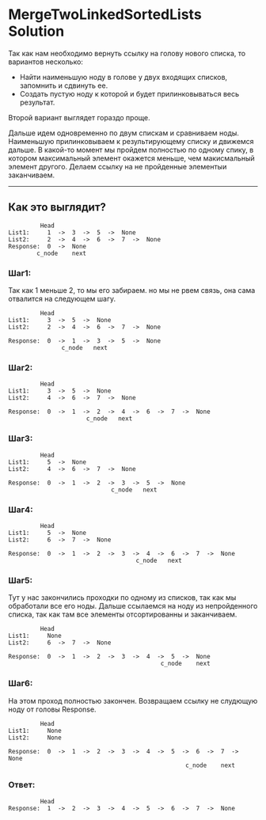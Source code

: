 # MergeTwoLinkedSortedLists Solution

Так как нам необходимо вернуть ссылку на голову нового списка,
то вариантов несколько:
- Найти наименьшую ноду в голове у двух входящих списков, запомнить и сдвинуть ее.
- Создать пустую ноду к которой и будет прилинковываться весь результат.

Второй вариант выглядет гораздо проще.

Дальше идем одновременно по двум спискам и сравниваем ноды. Наименьшую прилинковываем к результирующему списку и движемся дальше. В какой-то момент мы пройдем полностью по одному спику, в котором максимальный элемент окажется меньше, чем макисмальный элемент другого. Делаем ссылку на не пройденные элементыи заканчиваем.

---

## Как это выглядит?

```
         Head
List1:     1  ->  3  ->  5  ->  None
List2:     2  ->  4  ->  6  ->  7  ->  None
Response:  0  ->  None
        c_node    next
```


### Шаг1:

Так как 1 меньше 2, то мы его забираем. но мы  не рвем связь, она сама отвалится на следующем шагу.

```
         Head
List1:     3  ->  5  ->  None
List2:     2  ->  4  ->  6  ->  7  ->  None

Response:  0  ->  1  ->  3  ->  5  ->  None
               c_node   next
```

### Шаг2:
```
         Head
List1:     3  ->  5  ->  None
List2:     4  ->  6  ->  7  ->  None

Response:  0  ->  1  ->  2  ->  4  ->  6  ->  7  ->  None
                      c_node   next
```

### Шаг3:
```
         Head
List1:     5  ->  None
List2:     4  ->  6  ->  7  ->  None

Response:  0  ->  1  ->  2  ->  3  ->  5  ->  None
                             c_node   next
```

### Шаг4:
```
         Head
List1:     5  ->  None
List2:     6  ->  7  ->  None

Response:  0  ->  1  ->  2  ->  3  ->  4  ->  6  ->  7  ->  None
                                    c_node   next
```

### Шаг5:
Тут у нас закончились проходки по одному из списков, так как мы обработали все его ноды. Дальше ссылаемся на ноду из непройденного списка, так как там все элементы отсортированны и заканчиваем.
```
         Head
List1:     None
List2:     6  ->  7  ->  None

Response:  0  ->  1  ->  2  ->  3  ->  4  ->  5  ->  None
                                           c_node    next
```

### Шаг6:
На этом проход полностью закончен.
Возвращаем ссылку не слудющую ноду от головы Response.
```
         Head
List1:     None
List2:     None

Response:  0  ->  1  ->  2  ->  3  ->  4  ->  5  ->  6  ->  7  ->  None
                                                  c_node    next
```

### Ответ:
```
         Head
Response:  1  ->  2  ->  3  ->  4  ->  5  ->  6  ->  7  ->  None
```
